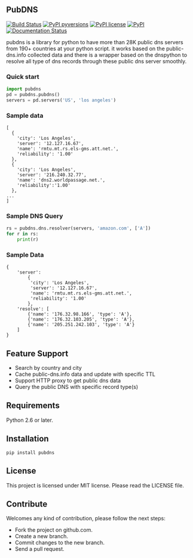 ## PubDNS
[![Build Status](https://travis-ci.org/mehrdadrad/pubdns.svg?branch=master)](https://travis-ci.org/mehrdadrad/pubdns)
[![PyPI pyversions](https://img.shields.io/badge/python-2.6,%202.7,%203.4,%203.5,%203.6-blue.svg)](https://pypi.python.org/pypi/pubdns/)
[![PyPI license](https://img.shields.io/badge/license-MIT-blue.svg)](https://github.com/mehrdadrad/pubdns/blob/master/LICENSE)
[![PyPI](https://badge.fury.io/py/pubdns.svg)](https://pypi.python.org/pypi/pubdns)
[![Documentation Status](https://readthedocs.org/projects/pubdns/badge/?version=latest)](http://pubdns.readthedocs.io/en/latest/?badge=latest)

pubdns is a library for python to have more than 28K public dns servers from 190+ countries at your python script. it works based on the public-dns.info collected data and there is a wrapper based on the dnspython to resolve all type of dns records through these public dns server smoothly.

### Quick start

```python
import pubdns
pd = pubdns.pubdns()
servers = pd.servers('US', 'los angeles')
```

### Sample data

```
[
  {
    'city': 'Los Angeles',
    'server': '12.127.16.67',
    'name': 'rmtu.mt.rs.els-gms.att.net.',
    'reliability': '1.00'
  },
  {
    'city': 'Los Angeles',
    'server': '216.240.32.77',
    'name': 'dns2.worldpassage.net.',
    'reliability':'1.00'
  },
...
]
```

### Sample DNS Query

```python
rs = pubdns.dns.resolver(servers, 'amazon.com', ['A'])
for r in rs:
    print(r)
```

### Sample Data

```
{
    'server':
        {
         'city': 'Los Angeles',
         'server': '12.127.16.67',
         'name': 'rmtu.mt.rs.els-gms.att.net.',
         'reliability': '1.00'
        },
    'resolve': [
        {'name': '176.32.98.166', 'type': 'A'},
        {'name': '176.32.103.205', 'type': 'A'},
        {'name': '205.251.242.103', 'type': 'A'}
    ]
}
```

## Feature Support

- Search by country and city
- Cache public-dns.info data and update with specific TTL
- Support HTTP proxy to get public dns data
- Query the public DNS with specific record type(s)

## Requirements

Python 2.6 or later.

## Installation

```
pip install pubdns
```

## License

This project is licensed under MIT license. Please read the LICENSE file.


## Contribute

Welcomes any kind of contribution, please follow the next steps:

- Fork the project on github.com.
- Create a new branch.
- Commit changes to the new branch.
- Send a pull request.
